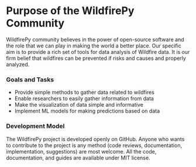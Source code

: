 # Purpose of the WildfirePy Community

WildfirePy community believes in the power of open-source software and the role that we can play in making the world a better place. Our specific aim is to provide a rich set of tools for data analysis of Wildfire data. It is our firm belief that wildfires can be prevented if risks and causes and properly analyzed.

### Goals and Tasks

- Provide simple methods to gather data related to wildfires
- Enable researchers to easily gather information from data
- Make the visualization of data simple and informative
- Implement ML models for making predictions based on data

### Development Model

The WildfirePy project is developed openly on GitHub. Anyone who wants to contribute to the project is any method (code reviews, documentation, implementation, suggestions) are most welcome. All the code, documentation, and guides are available under MIT license.
